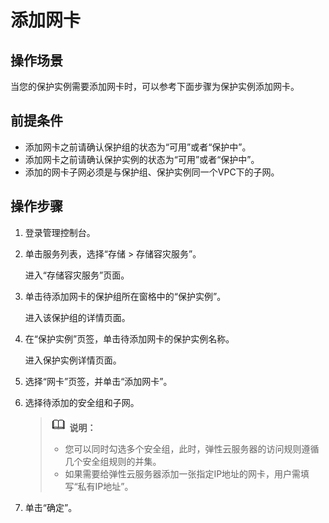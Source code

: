 # 添加网卡<a name="ZH-CN_TOPIC_0110273589"></a>

## 操作场景<a name="section16935113204812"></a>

当您的保护实例需要添加网卡时，可以参考下面步骤为保护实例添加网卡。

## 前提条件<a name="section133210173487"></a>

-   添加网卡之前请确认保护组的状态为“可用”或者“保护中”。
-   添加网卡之前请确认保护实例的状态为“可用”或者“保护中”。
-   添加的网卡子网必须是与保护组、保护实例同一个VPC下的子网。

## 操作步骤<a name="section858116319480"></a>

1.  登录管理控制台。
2.  单击服务列表，选择“存储 \> 存储容灾服务”。

    进入“存储容灾服务”页面。

3.  单击待添加网卡的保护组所在窗格中的“保护实例”。

    进入该保护组的详情页面。

4.  在“保护实例”页签，单击待添加网卡的保护实例名称。

    进入保护实例详情页面。

5.  选择“网卡”页签，并单击“添加网卡”。
6.  选择待添加的安全组和子网。

    >![](public_sys-resources/icon-note.gif) **说明：**   
    >-   您可以同时勾选多个安全组，此时，弹性云服务器的访问规则遵循几个安全组规则的并集。  
    >-   如果需要给弹性云服务器添加一张指定IP地址的网卡，用户需填写“私有IP地址”。  

7.  单击“确定”。

